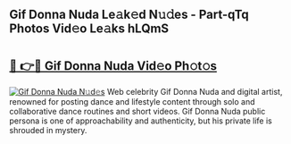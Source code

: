 ## Gif Donna Nuda Le𝚊k𝚎d N𝚞𝚍es - Part-qTq Photos Vid𝚎o Le𝚊ks hLQmS

# <h2><a href="http://fbb7yg.evod.top/?m=Gif+Donna+Nuda">🔗 👉🔴 Gif Donna Nuda Vid𝚎o Ph𝚘t𝚘s</a></h2>

[![Gif Donna Nuda N𝚞d𝚎s](https://i.imgur.com/8V9OHl7.gif)](http://fbb7yg.evod.top/?m=Gif+Donna+Nuda)
Web celebrity Gif Donna Nuda and digital artist, renowned for posting dance and lifestyle content through solo and collaborative dance routines and short videos. Gif Donna Nuda public persona is one of approachability and authenticity, but his private life is shrouded in mystery. 
